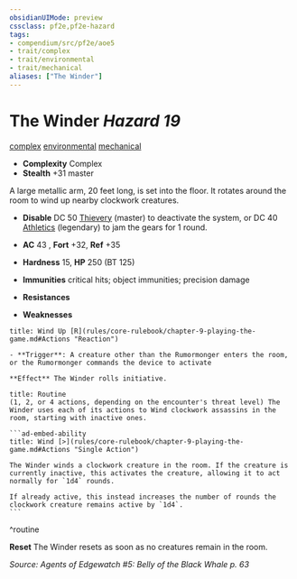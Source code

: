 ```yaml
---
obsidianUIMode: preview
cssclass: pf2e,pf2e-hazard
tags:
- compendium/src/pf2e/aoe5
- trait/complex
- trait/environmental
- trait/mechanical
aliases: ["The Winder"]
---
```

# The Winder *Hazard 19*  
[complex](rules/traits/complex.md)  [environmental](rules/traits/environmental.md)  [mechanical](rules/traits/mechanical.md)  

- **Complexity** Complex
- **Stealth** +31 master  

A large metallic arm, 20 feet long, is set into the floor. It rotates around the room to wind up nearby clockwork creatures.

- **Disable** DC 50 [Thievery](compendium/skills.md#Thievery) (master) to deactivate the system, or DC 40 [Athletics](compendium/skills.md#Athletics) (legendary) to jam the gears for 1 round.  

- **AC** 43 , **Fort** +32, **Ref** +35
- **Hardness** 15, **HP** 250 (BT 125)
- **Immunities** critical hits; object immunities; precision damage
- **Resistances** 
- **Weaknesses** 
     
```ad-embed-ability
title: Wind Up [R](rules/core-rulebook/chapter-9-playing-the-game.md#Actions "Reaction")

- **Trigger**: A creature other than the Rumormonger enters the room, or the Rumormonger commands the device to activate

**Effect** The Winder rolls initiative.
```

````ad-pf2-summary
title: Routine
(1, 2, or 4 actions, depending on the encounter's threat level) The Winder uses each of its actions to Wind clockwork assassins in the room, starting with inactive ones.

```ad-embed-ability
title: Wind [>](rules/core-rulebook/chapter-9-playing-the-game.md#Actions "Single Action")

The Winder winds a clockwork creature in the room. If the creature is currently inactive, this activates the creature, allowing it to act normally for `1d4` rounds.

If already active, this instead increases the number of rounds the clockwork creature remains active by `1d4`.
```
````
^routine

**Reset** The Winder resets as soon as no creatures remain in the room.  

*Source: Agents of Edgewatch #5: Belly of the Black Whale p. 63*